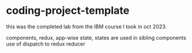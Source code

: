 # coding-project-template

this was the completed lab from the IBM course I took in oct 2023. 

components, 
redux, app-wise state, states are used in sibling components
use of dispatch to redux reducer
